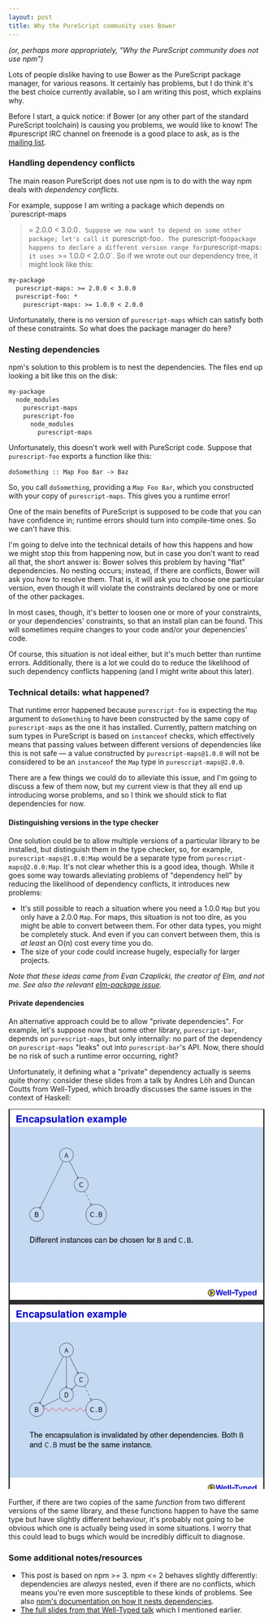 ```yaml
---
layout: post
title: Why the PureScript community uses Bower
---
```


*(or, perhaps more appropriately, "Why the PureScript community does not use
npm")*

Lots of people dislike having to use Bower as the PureScript package manager,
for various reasons. It certainly has problems, but I do think it's the best
choice currently available, so I am writing this post, which explains why.

Before I start, a quick notice: if Bower (or any other part of the standard
PureScript toolchain) is causing you problems, we would like to know! The
\#purescript IRC channel on freenode is a good place to ask, as is the [mailing
list](https://groups.google.com/forum/#!forum/purescript).

### Handling dependency conflicts

The main reason PureScript does not use npm is to do with the way npm deals
with *dependency conflicts*.

For example, suppose I am writing a package which depends on `purescript-maps
>= 2.0.0 < 3.0.0`. Suppose we now want to depend on some other package; let's
call it `purescript-foo`. The `purescript-foo` package happens to declare a
different version range for `purescript-maps`: it uses `>= 1.0.0 < 2.0.0`. So
if we wrote out our dependency tree, it might look like this:

    my-package
      purescript-maps: >= 2.0.0 < 3.0.0
      purescript-foo: *
        purescript-maps: >= 1.0.0 < 2.0.0

Unfortunately, there is no version of `purescript-maps` which can satisfy both
of these constraints. So what does the package manager do here?

### Nesting dependencies

npm's solution to this problem is to nest the dependencies. The files end up
looking a bit like this on the disk:

    my-package
      node_modules
        purescript-maps
        purescript-foo
          node_modules
            purescript-maps

Unfortunately, this doesn't work well with PureScript code. Suppose that
`purescript-foo` exports a function like this:

    doSomething :: Map Foo Bar -> Baz

So, you call `doSomething`, providing a `Map Foo Bar`, which you constructed
with your copy of `purescript-maps`. This gives you a runtime error!

One of the main benefits of PureScript is supposed to be code that you can have
confidence in; runtime errors should turn into compile-time ones. So we can't
have this.

I'm going to delve into the technical details of how this happens and how we
might stop this from happening now, but in case you don't want to read all
that, the short answer is: Bower solves this problem by having "flat"
dependencies. No nesting occurs; instead, if there are conflicts, Bower will
ask you how to resolve them. That is, it will ask you to choose one particular
version, even though it will violate the constraints declared by one or more of
the other packages.

In most cases, though, it's better to loosen one or more of your constraints,
or your dependencies' constraints, so that an install plan can be found. This
will sometimes require changes to your code and/or your depenencies' code.

Of course, this situation is not ideal either, but it's much better than
runtime errors. Additionally, there is a lot we could do to reduce the
likelihood of such dependency conflicts happening (and I might write about this
later).

### Technical details: what happened?

That runtime error happened because `purescript-foo` is expecting the `Map`
argument to `doSomething` to have been constructed by the same copy of
`purescript-maps` as the one it has installed. Currently, pattern matching on
sum types in PureScript is based on `instanceof` checks, which effectively
means that passing values between different versions of dependencies like this
is not safe &mdash; a value constructed by `purescript-maps@1.0.0` will not be
considered to be an `instanceof` the `Map` type in `purescript-maps@2.0.0`.

There are a few things we could do to alleviate this issue, and I'm going to
discuss a few of them now, but my current view is that they all end up
introducing worse problems, and so I think we should stick to flat dependencies
for now.

#### Distinguishing versions in the type checker

One solution could be to allow multiple versions of a particular library to be
installed, but distinguish them in the type checker, so, for example,
`purescript-maps@1.0.0:Map` would be a separate type from
`purescript-maps@2.0.0:Map`. It's not clear whether this is a good idea,
though.  While it goes some way towards alleviating problems of "dependency
hell" by reducing the likelihood of dependency conflicts, it introduces new
problems:

* It's still possible to reach a situation where you need a 1.0.0 `Map` but you
  only have a 2.0.0 `Map`. For maps, this situation is not too dire, as you
  might be able to convert between them. For other data types, you might be
  completely stuck. And even if you can convert between them, this is *at
  least* an O(n) cost every time you do.
* The size of your code could increase hugely, especially for larger projects.

*Note that these ideas came from Evan Czaplicki, the creator of Elm, and not
me. See also the relevant [elm-package issue][].*

#### Private dependencies

An alternative approach could be to allow "private dependencies". For example,
let's suppose now that some other library, `purescript-bar`, depends on
`purescript-maps`, but only internally: no part of the dependency on
`purescript-maps` "leaks" out into `purescript-bar`'s API. Now, there should be
no risk of such a runtime error occurring, right?

Unfortunately, it defining what a "private" dependency actually is seems quite
thorny: consider these slides from a talk by Andres Löh and Duncan Coutts from
Well-Typed, which broadly discusses the same issues in the context of Haskell:

![Encapsulations are subtle](/assets/img/encapsulations-are-subtle.png)

Further, if there are two copies of the same *function* from two different
versions of the same library, and these functions happen to have the same type
but have slightly different behaviour, it's probably not going to be obvious
which one is actually being used in some situations. I worry that this could
lead to bugs which would be incredibly difficult to diagnose.



### Some additional notes/resources

* This post is based on npm >= 3. npm <= 2 behaves slightly differently:
  dependencies are *always* nested, even if there are no conflicts, which means
  you're even more susceptible to these kinds of problems. See also [npm's
  documentation on how it nests
  dependencies](https://docs.npmjs.com/files/folders).
* [The full slides from that Well-Typed talk][] which I mentioned earlier.


[smart constructors]: https://leanpub.com/purescript/read#leanpub-auto-smart-constructors
[this PR on purescript-free]: https://github.com/purescript/purescript-free/pull/37
[elm-package issue]: https://github.com/elm-lang/elm-package/issues/89#issuecomment-69499678
[The full slides from that Well-Typed talk]: https://wiki.haskell.org/wikiupload/b/b4/HIW2011-Talk-Loeh.pdf
[Bryan O'Sullivan's post]: https://plus.google.com/103469090998089605155/posts/HdC6oCy8RWW
